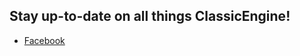 ## Stay up-to-date on all things ClassicEngine!
* <a href="https://www.facebook.com/Classic-Engine-V2-100944811725677/">Facebook</a>
